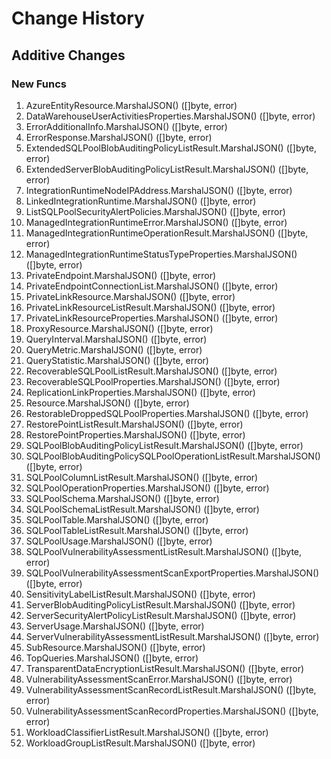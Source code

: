 # Change History

## Additive Changes

### New Funcs

1. AzureEntityResource.MarshalJSON() ([]byte, error)
1. DataWarehouseUserActivitiesProperties.MarshalJSON() ([]byte, error)
1. ErrorAdditionalInfo.MarshalJSON() ([]byte, error)
1. ErrorResponse.MarshalJSON() ([]byte, error)
1. ExtendedSQLPoolBlobAuditingPolicyListResult.MarshalJSON() ([]byte, error)
1. ExtendedServerBlobAuditingPolicyListResult.MarshalJSON() ([]byte, error)
1. IntegrationRuntimeNodeIPAddress.MarshalJSON() ([]byte, error)
1. LinkedIntegrationRuntime.MarshalJSON() ([]byte, error)
1. ListSQLPoolSecurityAlertPolicies.MarshalJSON() ([]byte, error)
1. ManagedIntegrationRuntimeError.MarshalJSON() ([]byte, error)
1. ManagedIntegrationRuntimeOperationResult.MarshalJSON() ([]byte, error)
1. ManagedIntegrationRuntimeStatusTypeProperties.MarshalJSON() ([]byte, error)
1. PrivateEndpoint.MarshalJSON() ([]byte, error)
1. PrivateEndpointConnectionList.MarshalJSON() ([]byte, error)
1. PrivateLinkResource.MarshalJSON() ([]byte, error)
1. PrivateLinkResourceListResult.MarshalJSON() ([]byte, error)
1. PrivateLinkResourceProperties.MarshalJSON() ([]byte, error)
1. ProxyResource.MarshalJSON() ([]byte, error)
1. QueryInterval.MarshalJSON() ([]byte, error)
1. QueryMetric.MarshalJSON() ([]byte, error)
1. QueryStatistic.MarshalJSON() ([]byte, error)
1. RecoverableSQLPoolListResult.MarshalJSON() ([]byte, error)
1. RecoverableSQLPoolProperties.MarshalJSON() ([]byte, error)
1. ReplicationLinkProperties.MarshalJSON() ([]byte, error)
1. Resource.MarshalJSON() ([]byte, error)
1. RestorableDroppedSQLPoolProperties.MarshalJSON() ([]byte, error)
1. RestorePointListResult.MarshalJSON() ([]byte, error)
1. RestorePointProperties.MarshalJSON() ([]byte, error)
1. SQLPoolBlobAuditingPolicyListResult.MarshalJSON() ([]byte, error)
1. SQLPoolBlobAuditingPolicySQLPoolOperationListResult.MarshalJSON() ([]byte, error)
1. SQLPoolColumnListResult.MarshalJSON() ([]byte, error)
1. SQLPoolOperationProperties.MarshalJSON() ([]byte, error)
1. SQLPoolSchema.MarshalJSON() ([]byte, error)
1. SQLPoolSchemaListResult.MarshalJSON() ([]byte, error)
1. SQLPoolTable.MarshalJSON() ([]byte, error)
1. SQLPoolTableListResult.MarshalJSON() ([]byte, error)
1. SQLPoolUsage.MarshalJSON() ([]byte, error)
1. SQLPoolVulnerabilityAssessmentListResult.MarshalJSON() ([]byte, error)
1. SQLPoolVulnerabilityAssessmentScanExportProperties.MarshalJSON() ([]byte, error)
1. SensitivityLabelListResult.MarshalJSON() ([]byte, error)
1. ServerBlobAuditingPolicyListResult.MarshalJSON() ([]byte, error)
1. ServerSecurityAlertPolicyListResult.MarshalJSON() ([]byte, error)
1. ServerUsage.MarshalJSON() ([]byte, error)
1. ServerVulnerabilityAssessmentListResult.MarshalJSON() ([]byte, error)
1. SubResource.MarshalJSON() ([]byte, error)
1. TopQueries.MarshalJSON() ([]byte, error)
1. TransparentDataEncryptionListResult.MarshalJSON() ([]byte, error)
1. VulnerabilityAssessmentScanError.MarshalJSON() ([]byte, error)
1. VulnerabilityAssessmentScanRecordListResult.MarshalJSON() ([]byte, error)
1. VulnerabilityAssessmentScanRecordProperties.MarshalJSON() ([]byte, error)
1. WorkloadClassifierListResult.MarshalJSON() ([]byte, error)
1. WorkloadGroupListResult.MarshalJSON() ([]byte, error)
